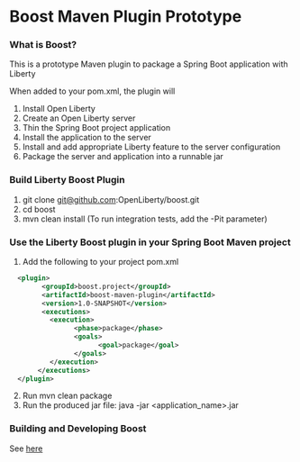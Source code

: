 # Boost Maven Plugin Prototype

### What is Boost?

This is a prototype Maven plugin to package a Spring Boot application with Liberty

When added to your pom.xml, the plugin will

1. Install Open Liberty
2. Create an Open Liberty server
3. Thin the Spring Boot project application
4. Install the application to the server
5. Install and add appropriate Liberty feature to the server configuration
6. Package the server and application into a runnable jar



### Build Liberty Boost Plugin

1. git clone git@github.com:OpenLiberty/boost.git
2. cd boost
3. mvn clean install  (To run integration tests, add the -Pit parameter)

### Use the Liberty Boost plugin in your Spring Boot Maven project 


1. Add the following to your project pom.xml
```xml
  <plugin>
        <groupId>boost.project</groupId>
        <artifactId>boost-maven-plugin</artifactId>
        <version>1.0-SNAPSHOT</version>
        <executions>
          <execution>
                <phase>package</phase>
                <goals>
                      <goal>package</goal>
                </goals>
          </execution>
       </executions>
  </plugin>
```

2. Run mvn clean package
2. Run the produced jar file: java -jar <application_name>.jar

### Building and Developing Boost

See [here](https://github.com/OpenLiberty/boost/wiki/Home) 
